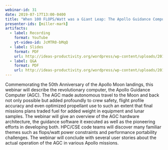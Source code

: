 ```yaml
---
webinar-id: 31
date: 2019-07-17T13:00-0400
title: "When 100 FLOPS/Watt was a Giant Leap: The Apollo Guidance Computer Hardware, Software And Application In Moon Missions"
presenter-ids: [miller-mark]
artifacts:
  - label: Recording
    format: YouTube
    yt-video-id: JcMTR0-bMqQ
  - label: Slides
    format: PDF
    url: http://ideas-productivity.org/wordpress/wp-content/uploads/2017/06/webinar031-Apollo50th.pdf
  - label: Q&A
    format: PDF
    url: http://ideas-productivity.org/wordpress/wp-content/uploads/2017/06/webinar031-Apollo50th-qa.pdf
---
```

Commemorating the 50th Anniversary of the Apollo Moon landings, this
webinar will describe the revolutionary computer, the Apollo Guidance
Computer (AGC). The AGC made autonomous travel to the Moon and back
not only possible but added profoundly to crew safety, flight profile
accuracy and even optimized propellant use to such an extent that
final missions plans traded fuel for added weight in equipment and
lunar samples. The webinar will give an overview of the AGC hardware
architecture, the guidance software it executed as well as the
pioneering efforts in developing both. HPC/CSE code teams will
discover many familiar themes such as flops/watt power constraints and
performance portability challenges. The webinar will conclude with
several user stories about the actual operation of the AGC in various
Apollo missions.
